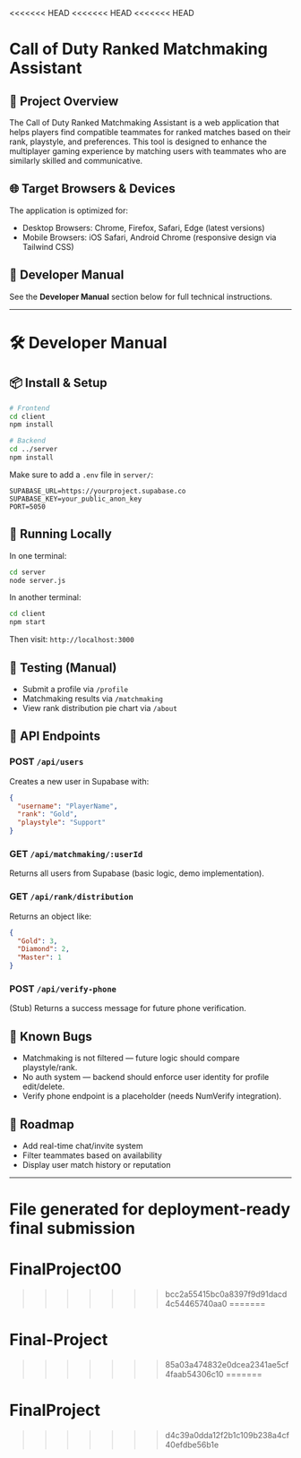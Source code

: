 <<<<<<< HEAD
<<<<<<< HEAD
<<<<<<< HEAD
# Call of Duty Ranked Matchmaking Assistant

## 🧠 Project Overview
The Call of Duty Ranked Matchmaking Assistant is a web application that helps players find compatible teammates for ranked matches based on their rank, playstyle, and preferences. This tool is designed to enhance the multiplayer gaming experience by matching users with teammates who are similarly skilled and communicative.

## 🌐 Target Browsers & Devices
The application is optimized for:
- Desktop Browsers: Chrome, Firefox, Safari, Edge (latest versions)
- Mobile Browsers: iOS Safari, Android Chrome (responsive design via Tailwind CSS)

## 📘 Developer Manual
See the **Developer Manual** section below for full technical instructions.

---

# 🛠 Developer Manual

## 📦 Install & Setup

```bash
# Frontend
cd client
npm install

# Backend
cd ../server
npm install
```

Make sure to add a `.env` file in `server/`:

```
SUPABASE_URL=https://yourproject.supabase.co
SUPABASE_KEY=your_public_anon_key
PORT=5050
```

## 🚀 Running Locally

In one terminal:
```bash
cd server
node server.js
```

In another terminal:
```bash
cd client
npm start
```

Then visit: `http://localhost:3000`

## 🧪 Testing (Manual)

- Submit a profile via `/profile`
- Matchmaking results via `/matchmaking`
- View rank distribution pie chart via `/about`

## 📡 API Endpoints

### POST `/api/users`
Creates a new user in Supabase with:
```json
{
  "username": "PlayerName",
  "rank": "Gold",
  "playstyle": "Support"
}
```

### GET `/api/matchmaking/:userId`
Returns all users from Supabase (basic logic, demo implementation).

### GET `/api/rank/distribution`
Returns an object like:
```json
{
  "Gold": 3,
  "Diamond": 2,
  "Master": 1
}
```

### POST `/api/verify-phone`
(Stub) Returns a success message for future phone verification.

## 🐛 Known Bugs

- Matchmaking is not filtered — future logic should compare playstyle/rank.
- No auth system — backend should enforce user identity for profile edit/delete.
- Verify phone endpoint is a placeholder (needs NumVerify integration).

## 🚧 Roadmap

- Add real-time chat/invite system
- Filter teammates based on availability
- Display user match history or reputation

---

**File generated for deployment-ready final submission**
=======
# FinalProject00
>>>>>>> bcc2a55415bc0a8397f9d91dacd4c54465740aa0
=======
# Final-Project
>>>>>>> 85a03a474832e0dcea2341ae5cf4faab54306c10
=======
# FinalProject
>>>>>>> d4c39a0dda12f2b1c109b238a4cf40efdbe56b1e
